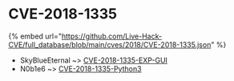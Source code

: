 # CVE-2018-1335
{% embed url="https://github.com/Live-Hack-CVE/full_database/blob/main/cves/2018/CVE-2018-1335.json" %}

* SkyBlueEternal ~> [CVE-2018-1335-EXP-GUI](https://www.alice-snow.ru/2018/database/cve-2018-1335/cve-2018-1335-exp-gui-skyblueeternal)
* N0b1e6 ~> [CVE-2018-1335-Python3](https://www.alice-snow.ru/2018/database/cve-2018-1335/cve-2018-1335-python3-n0b1e6)